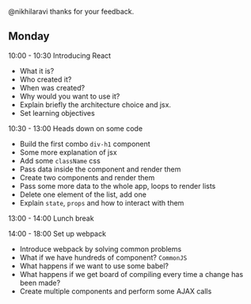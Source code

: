 @nikhilaravi thanks for your feedback.

## Monday

10:00 - 10:30 Introducing React
- What it is?
- Who created it?
- When was created?
- Why would you want to use it?
- Explain briefly the architecture choice and jsx.
- Set learning objectives

10:30 - 13:00 Heads down on some code
- Build the first combo `div-h1` component
- Some more explanation of jsx
- Add some `className` css
- Pass data inside the component and render them
- Create two components and render them
- Pass some more data to the whole app, loops to render lists
- Delete one element of the list, add one
- Explain `state`, `props` and how to interact with them

13:00 - 14:00 Lunch break

14:00 - 18:00 Set up webpack 
- Introduce webpack by solving common problems
- What if we have hundreds of component? `CommonJS`
- What happens if we want to use some babel?
- What happens if we get board of compiling every time a change has been made?
- Create multiple components and perform some AJAX calls
